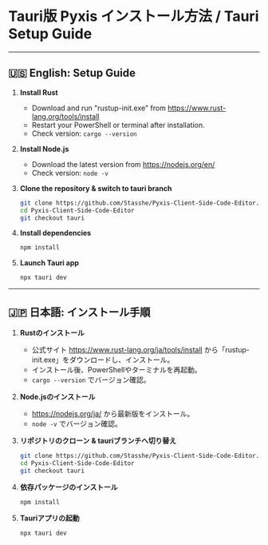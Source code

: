 # Tauri版 Pyxis インストール方法 / Tauri Setup Guide

---

## 🇺🇸 English: Setup Guide

1. **Install Rust**
   - Download and run "rustup-init.exe" from https://www.rust-lang.org/tools/install
   - Restart your PowerShell or terminal after installation.
   - Check version: `cargo --version`

2. **Install Node.js**
   - Download the latest version from https://nodejs.org/en/
   - Check version: `node -v`

3. **Clone the repository & switch to tauri branch**
   ```sh
   git clone https://github.com/Stasshe/Pyxis-Client-Side-Code-Editor.git
   cd Pyxis-Client-Side-Code-Editor
   git checkout tauri
   ```

4. **Install dependencies**
   ```sh
   npm install
   ```

5. **Launch Tauri app**
   ```sh
   npx tauri dev
   ```

---

## 🇯🇵 日本語: インストール手順

1. **Rustのインストール**
   - 公式サイト https://www.rust-lang.org/ja/tools/install から「rustup-init.exe」をダウンロードし、インストール。
   - インストール後、PowerShellやターミナルを再起動。
   - `cargo --version` でバージョン確認。

2. **Node.jsのインストール**
   - https://nodejs.org/ja/ から最新版をインストール。
   - `node -v` でバージョン確認。

3. **リポジトリのクローン & tauriブランチへ切り替え**
   ```sh
   git clone https://github.com/Stasshe/Pyxis-Client-Side-Code-Editor.git
   cd Pyxis-Client-Side-Code-Editor
   git checkout tauri
   ```

4. **依存パッケージのインストール**
   ```sh
   npm install
   ```

5. **Tauriアプリの起動**
   ```sh
   npx tauri dev
   ```
